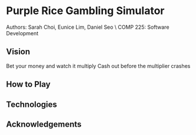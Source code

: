 # Purple Rice Gambling Simulator

Authors: Sarah Choi, Eunice Lim, Daniel Seo \\
COMP 225: Software Development

## Vision
Bet your money and watch it multiply
Cash out before the multiplier crashes

## How to Play

## Technologies

## Acknowledgements
